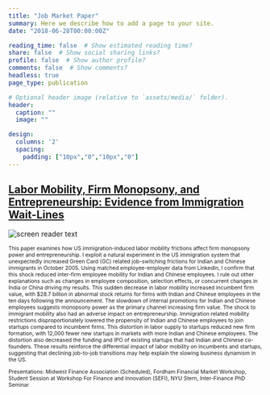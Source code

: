 ```yaml
---
title: "Job Market Paper"
summary: Here we describe how to add a page to your site.
date: "2018-06-28T00:00:00Z"

reading_time: false  # Show estimated reading time?
share: false  # Show social sharing links?
profile: false  # Show author profile?
comments: false  # Show comments?
headless: true
page_type: publication

# Optional header image (relative to `assets/media/` folder).
header:
  caption: ""
  image: ""

design:
  columns: '2'
  spacing:
    padding: ["10px","0","10px","0"]  
---
```


[<h2>Labor Mobility, Firm Monopsony, and Entrepreneurship: Evidence from Immigration Wait-Lines</h2>](https://www.dropbox.com/s/fu4fq30kia4t7cy/1_JMP_Gupta.pdf?dl=0)

![screen reader text](Mobility.JPG)
<p style="font-size:0.75em">
This paper examines how US immigration-induced labor mobility frictions affect firm monopsony power and entrepreneurship. I exploit a natural experiment in the US immigration system that unexpectedly increased Green Card (GC) related job-switching frictions for Indian and Chinese immigrants in October 2005. Using matched employee-employer data from LinkedIn, I confirm that this shock reduced inter-firm employee mobility for Indian and Chinese employees. I rule out other explanations such as changes in employee composition, selection effects, or concurrent changes in India or China driving my results. This sudden decrease in labor mobility increased incumbent firm value, with $28.7 billion in abnormal stock returns for firms with Indian and Chinese employees in the ten days following the announcement. The slowdown of internal promotions for Indian and Chinese employees suggests monopsony power as the primary channel increasing firm value. The shock to immigrant mobility also had an adverse impact on entrepreneurship. Immigration related mobility restrictions disproportionately lowered the propensity of Indian and Chinese employees to join startups compared to incumbent firms. This distortion in labor supply to startups reduced new firm formation, with 12,000 fewer new startups in markets with more Indian and Chinese employees. The distortion also decreased the funding and IPO of existing startups that had Indian and Chinese co-founders. These results reinforce the differential impact of labor mobility on incumbents and startups, suggesting that declining job-to-job transitions may help explain the slowing business dynamism in the US.
</p>
<p style="font-size:0.75em">
Presentations: Midwest Finance Association (Scheduled), Fordham Financial Market Workshop, Student Session at Workshop For Finance and Innovation (SEFI), NYU Stern, Inter-Finance PhD Seminar
</p>


